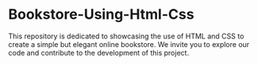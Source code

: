 # Bookstore-Using-Html-Css
This repository is dedicated to showcasing the use of HTML and CSS to create a simple but elegant online bookstore. We invite you to explore our code and contribute to the development of this project. 
